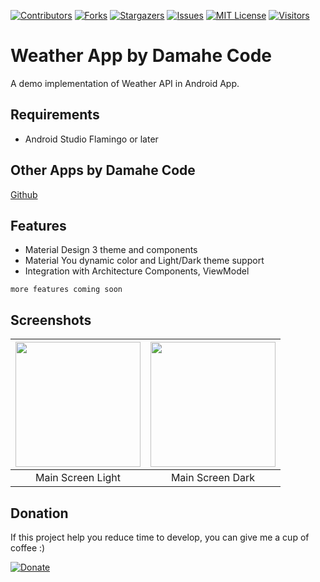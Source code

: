 <!-- MARKDOWN LINKS -->
<!-- https://www.markdownguide.org/basic-syntax/#reference-style-links -->
[contributors-shield]: https://img.shields.io/github/contributors/damahecode/DayNight-Theme.svg?style=for-the-badge
[contributors-url]: https://github.com/damahecode/DayNight-Theme/graphs/contributors
[forks-shield]: https://img.shields.io/github/forks/damahecode/DayNight-Theme.svg?style=for-the-badge
[forks-url]: https://github.com/damahecode/DayNight-Theme/network/members
[stars-shield]: https://img.shields.io/github/stars/damahecode/DayNight-Theme.svg?style=for-the-badge
[stars-url]: https://github.com/damahecode/DayNight-Theme/stargazers
[issues-shield]: https://img.shields.io/github/issues/damahecode/DayNight-Theme.svg?style=for-the-badge
[issues-url]: https://github.com/damahecode/DayNight-Theme/issues
[license-shield]: https://img.shields.io/github/license/damahecode/DayNight-Theme.svg?style=for-the-badge
[license-url]: https://github.com/damahecode/DayNight-Theme/blob/master/LICENSE
[visitor-shield]: https://komarev.com/ghpvc/?username=damahecode&label=Visitors&style=for-the-badge
[visitor-url]: https://github.com/damahecode/

[![Contributors][contributors-shield]][contributors-url]
[![Forks][forks-shield]][forks-url]
[![Stargazers][stars-shield]][stars-url]
[![Issues][issues-shield]][issues-url]
[![MIT License][license-shield]][license-url]
[![Visitors][visitor-shield]][visitor-url]

# Weather App by Damahe Code
A demo implementation of Weather API in Android App.

## Requirements
- Android Studio Flamingo or later

## Other Apps by Damahe Code
[Github](https://github.com/damahecode/Damahe-Code)

## Features
* Material Design 3 theme and components
* Material You dynamic color and Light/Dark theme support
* Integration with Architecture Components, ViewModel

```more features coming soon```

## Screenshots
| <img src="assets/screenshots/main_screen.png" width="200"/> | <img src="assets/screenshots/main_screen_dark.png" width="200"/> |
|:---:|:---:|
| Main Screen Light | Main Screen Dark |

## Donation
If this project help you reduce time to develop, you can give me a cup of coffee :)

[![Donate](https://www.paypalobjects.com/en_US/i/btn/btn_donateCC_LG.gif)](https://damahecode.blogspot.com/2023/07/donate-to-damahe-code.html)